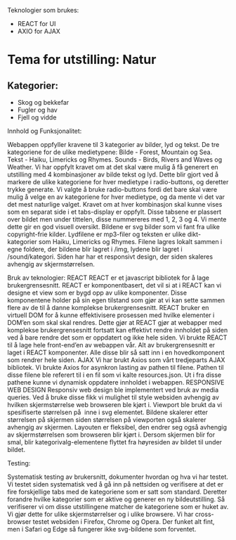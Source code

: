 Teknologier som brukes:

* REACT for UI
* AXIO for AJAX


# Tema for utstilling: Natur
## Kategorier:

* Skog og bekkefar
* Fugler og hav
* Fjell og vidde

Innhold og Funksjonalitet:

Webappen oppfyller kravene til 3 kategorier av bilder, lyd og tekst. De tre kategoriene for de ulike
medietypene:
Bilde - Forest, Mountain og Sea.
Tekst - Haiku, Limericks og Rhymes.
Sounds - Birds, Rivers and Waves og Weather.
Vi har oppfylt kravet om at det skal være mulig å få generert en utstilling med 4 kombinasjoner av bilde tekst og lyd. Dette blir gjort ved å markere de ulike kategoriene for hver medietype i radio-buttons, og deretter trykke generate. Vi valgte å bruke radio-buttons fordi det bare skal være mulig å velge en av kategoriene for hver medietype, og da mente vi det var det mest naturlige valget. Kravet om at hver kombinasjon skal kunne vises som en separat side i et tabs-display er oppfylt. Disse tabsene er plassert over bildet men under tittelen, disse nummereres med 1, 2, 3 og 4. Vi mente dette gir en god visuell oversikt.
Bildene er svg bilder som vi fant fra ulike copyright-frie kilder.
Lydfilene er mp3-filer og teksten er ulike dikt-kategorier som Haiku, Limericks og Rhymes.
Filene lagres lokalt sammen i egne foldere, der bildene blir lagret i /img, lydene blir lagret i /sound/kategori. 
Siden har har et responsivt design, der siden skaleres avhengig av skjermstørrelsen.

Bruk av teknologier:
REACT
REACT er et javascript bibliotek for å lage brukergrensesnitt. REACT er komponentbasert, det vil si at i REACT kan vi designe et view som er bygd opp av ulike komponenter. Disse komponentene holder på sin egen tilstand som gjør at vi kan sette sammen flere av de til å danne komplekse brukergrensesnitt. REACT bruker en virtuell DOM for å kunne effektivisere prosessen med hvilke elementer i DOM’en som skal skal rendres. Dette gjør at REACT gjør at webapper med komplekse brukergrensesnitt fortsatt kan effektivt rendre innholdet på siden ved å bare rendre det som er oppdatert og ikke hele siden. Vi brukte REACT til å lage hele front-end’en av webappen vår. Alt av brukergrensesnitt er laget i REACT komponenter. Alle disse blir så satt inn i en hovedkomponent som rendrer hele siden.
AJAX
Vi har brukt Axios som vårt tredjeparts AJAX bibliotek. Vi brukte Axios for asynkron lasting av pathen til filene. Pathen til disse filene ble referert til i en fil som vi kalte resources.json. Ut i fra disse pathene kunne vi dynamisk oppdatere innholdet i webappen. 
RESPONSIVE WEB DESIGN
Responsiv web design ble implementert ved bruk av media queries. Ved å bruke disse fikk vi mulighet til style websiden avhengig av hvilken skjermstørrelse web browseren ble kjørt i.
Viewport ble brukt da vi spesifiserte størrelsen på <Image> inne i svg elementet. Bildene skalerer etter størrelsen på skjermen siden størrelsen på viewporten også skalerer avhengig av skjermen.
Layouten er fleksibel, den endrer seg også avhengig av skjermstørrelsen som browseren blir kjørt i. Dersom skjermen blir for smal, blir kategorivalg-elementene flyttet fra høyresiden av bildet til under bildet.

Testing:

Systematisk testing av brukersnitt, dokumenter hvordan og hva vi har testet.
Vi testet siden systematisk ved å gå inn på nettsiden og verifisere at det er fire forskjellige tabs med de kategoriene som er satt som standard. Deretter forandre hvilke kategorier som er aktive og generer en ny bildeutstilling. Så verifiserer vi om disse utstillingene matcher de kategoriene som er huket av. Vi gjør dette for ulike skjermstørrelser og i ulike browsere. Vi har cross-browser testet websiden i Firefox, Chrome og Opera. Der funket alt fint, men i Safari og Edge så fungerer ikke svg-bildene som forventet.

